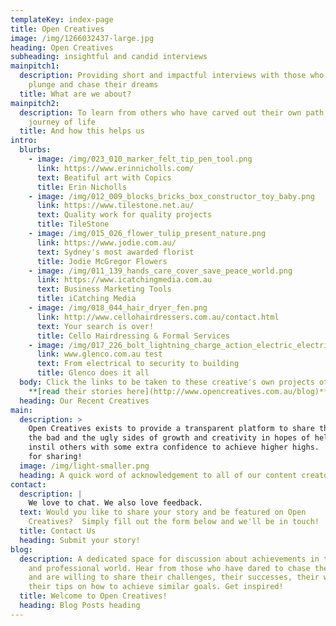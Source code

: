 ```yaml
---
templateKey: index-page
title: Open Creatives
image: /img/1266032437-large.jpg
heading: Open Creatives
subheading: insightful and candid interviews
mainpitch1:
  description: Providing short and impactful interviews with those who take the
    plunge and chase their dreams
  title: What are we about?
mainpitch2:
  description: To learn from others who have carved out their own path along their
    journey of life
  title: And how this helps us
intro:
  blurbs:
    - image: /img/023_010_marker_felt_tip_pen_tool.png
      link: https://www.erinnicholls.com/
      text: Beatiful art with Copics
      title: Erin Nicholls
    - image: /img/012_009_blocks_bricks_box_constructor_toy_baby.png
      link: https://www.tilestone.net.au/
      text: Quality work for quality projects
      title: TileStone
    - image: /img/015_026_flower_tulip_present_nature.png
      link: https://www.jodie.com.au/
      text: Sydney's most awarded florist
      title: Jodie McGregor Flowers
    - image: /img/011_139_hands_care_cover_save_peace_world.png
      link: https://www.icatchingmedia.com.au
      text: Business Marketing Tools
      title: iCatching Media
    - image: /img/018_044_hair_dryer_fen.png
      link: http://www.cellohairdressers.com.au/contact.html
      text: Your search is over!
      title: Cello Hairdressing & Formal Services
    - image: /img/017_226_bolt_lightning_charge_action_electric_electricity.png
      link: www.glenco.com.au test
      text: From electrical to security to building
      title: Glenco does it all
  body: Click the links to be taken to these creative's own projects otherwise
    **[read their stories here](http://www.opencreatives.com.au/blog)**
  heading: Our Recent Creatives
main:
  description: >
    Open Creatives exists to provide a transparent platform to share the good
    the bad and the ugly sides of growth and creativity in hopes of helping to
    instil others with some extra confidence to achieve higher highs.  Thank you
    for sharing!
  image: /img/light-smaller.png
  heading: A quick word of acknowledgement to all of our content creators
contact:
  description: |
    We love to chat. We also love feedback.
  text: Would you like to share your story and be featured on Open
    Creatives?  Simply fill out the form below and we'll be in touch!
  title: Contact Us
  heading: Submit your story!
blog:
  description: A dedicated space for discussion about achievements in the personal
    and professional world. Hear from those who have dared to chase their dreams
    and are willing to share their challenges, their successes, their wisdom and
    their tips on how to achieve similar goals. Get inspired!
  title: Welcome to Open Creatives!
  heading: Blog Posts heading
---
```

